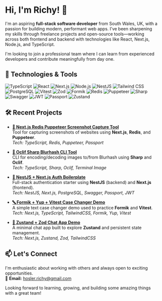 # Hi, I'm Richy! 👋

I'm an aspiring **full-stack software developer** from South Wales, UK, with a passion for building modern, performant web apps. I’ve been sharpening my skills through freelance projects and open-source tools—working across both frontend and backend with technologies like React, Next.js, Node.js, and TypeScript.

I'm looking to join a professional team where I can learn from experienced developers and contribute meaningfully from day one.

## 🔧 Technologies & Tools

![TypeScript](https://img.shields.io/badge/-TypeScript-3178C6?logo=typescript&logoColor=white&style=flat-square) ![React](https://img.shields.io/badge/-React-61DAFB?logo=react&logoColor=white&style=flat-square) ![Next.js](https://img.shields.io/badge/-Next.js-000000?logo=next.js&logoColor=white&style=flat-square) ![Node.js](https://img.shields.io/badge/-Node.js-339933?logo=node.js&logoColor=white&style=flat-square) ![NestJS](https://img.shields.io/badge/-NestJS-E0234E?logo=nestjs&logoColor=white&style=flat-square) ![Tailwind CSS](https://img.shields.io/badge/-Tailwind_CSS-38B2AC?logo=tailwind-css&logoColor=white&style=flat-square) ![PostgreSQL](https://img.shields.io/badge/-PostgreSQL-336791?logo=postgresql&logoColor=white&style=flat-square) ![Vitest](https://img.shields.io/badge/-Vitest-6E9F18?logo=vitest&logoColor=white&style=flat-square) ![Zod](https://img.shields.io/badge/-Zod-3A3A3A?style=flat-square) ![Formik](https://img.shields.io/badge/-Formik-EF4743?style=flat-square) ![Redis](https://img.shields.io/badge/-Redis-DC382D?logo=redis&logoColor=white&style=flat-square) ![Puppeteer](https://img.shields.io/badge/-Puppeteer-40B5A4?logo=puppeteer&logoColor=white&style=flat-square) ![Sharp](https://img.shields.io/badge/-Sharp-26BAA4?style=flat-square) ![Swagger](https://img.shields.io/badge/-Swagger-85EA2D?logo=swagger&logoColor=black&style=flat-square) ![JWT](https://img.shields.io/badge/-JWT-black?logo=json-web-tokens&logoColor=white&style=flat-square) ![Passport](https://img.shields.io/badge/-Passport-34E27A?style=flat-square) ![Zustand](https://img.shields.io/badge/-Zustand-000000?style=flat-square)

## 🛠 Recent Projects

- **[📸 Next.js Redis Puppeteer Screenshot Capture Tool](https://github.com/richardhosler/nextjs-redis-puppeteer-screenshot-capture-tool)**  
  Tool for capturing screenshots of websites using **Next.js**, **Redis**, and **Puppeteer**.  
  _Tech: TypeScript, Redis, Puppeteer, Passport_

- **[🎨 Oclif Sharp Blurhash CLI Tool](https://github.com/richardhosler/oclif-sharp-blurhash-terminal-image-cli-blurhash-tool)**  
  CLI for encoding/decoding images to/from Blurhash using **Sharp** and **Oclif**.  
  _Tech: TypeScript, Sharp, Oclif, Terminal Image_

- **[🔐 NestJS + Next.js Auth Boilerplate](https://github.com/richardhosler/nestjs-nextjs-authentication-boilerplate)**  
  Full-stack authentication starter using **NestJS** (backend) and **Next.js** (frontend).  
  _Tech: NestJS, Next.js, PostgreSQL, Swagger, Passport, JWT_

- **[🔤 Formik + Yup + Vitest Case Changer Demo](https://github.com/richardhosler/nextjs-formik-yup-vitest-text-case-change-demo)**  
  A simple text case changer demo used to practice **Formik** and **Vitest**.  
  _Tech: Next.js, TypeScript, TailwindCSS, Formik, Yup, Vitest_

- **[💬 Zustand + Zod Chat App Demo](https://github.com/richardhosler/nextjs-zustand-zod-chat-demo)**  
  A minimal chat app built to explore **Zustand** and persistent state management.  
  _Tech: Next.js, Zustand, Zod, TailwindCSS_

## 📫 Let's Connect

I'm enthusiastic about working with others and always open to exciting opportunities.  
📧 **Email:** [hosler.richy@gmail.com](mailto:hosler.richy@gmail.com)

Looking forward to learning, growing, and building some amazing things with a great team!
